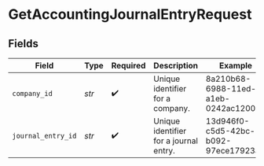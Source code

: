 # GetAccountingJournalEntryRequest


## Fields

| Field                                  | Type                                   | Required                               | Description                            | Example                                |
| -------------------------------------- | -------------------------------------- | -------------------------------------- | -------------------------------------- | -------------------------------------- |
| `company_id`                           | *str*                                  | :heavy_check_mark:                     | Unique identifier for a company.       | 8a210b68-6988-11ed-a1eb-0242ac120002   |
| `journal_entry_id`                     | *str*                                  | :heavy_check_mark:                     | Unique identifier for a journal entry. | 13d946f0-c5d5-42bc-b092-97ece17923ab   |